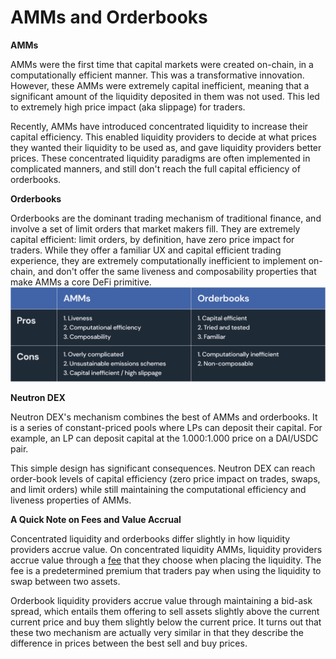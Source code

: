 # AMMs and Orderbooks

**AMMs**

AMMs were the first time that capital markets were created on-chain, in a computationally efficient manner. This was a transformative innovation. However, these AMMs were extremely capital inefficient, meaning that a significant amount of the liquidity deposited in them was not used. This led to extremely high price impact (aka slippage) for traders.

Recently, AMMs have introduced concentrated liquidity to increase their capital efficiency. This enabled liquidity providers to decide at what prices they wanted their liquidity to be used as, and gave liquidity providers better prices. These concentrated liquidity paradigms are often implemented in complicated manners, and still don't reach the full capital efficiency of orderbooks.



**Orderbooks**

Orderbooks are the dominant trading mechanism of traditional finance, and involve a set of limit orders that market makers fill. They are extremely capital efficient: limit orders, by definition, have zero price impact for traders. While they offer a familiar UX and capital efficient trading experience, they are extremely computationally inefficient to implement on-chain, and don't offer the same liveness and composability properties that make AMMs a core DeFi primitive.
![A summary of the pros and cons of AMMs and orderbooks ](/img/Dual_Chart_bg.png)

**Neutron DEX**

Neutron DEX's mechanism combines the best of AMMs and orderbooks. It is a series of constant-priced pools where LPs can deposit their capital. For example, an LP can deposit capital at the 1.000:1.000 price on a DAI/USDC pair.

This simple design has significant consequences. Neutron DEX can reach order-book levels of capital efficiency (zero price impact on trades, swaps, and limit orders) while still maintaining the computational efficiency and liveness properties of AMMs.



**A Quick Note on Fees and Value Accrual**

Concentrated liquidity and orderbooks differ slightly in how liquidity providers accrue value. On concentrated liquidity AMMs, liquidity providers accrue value through a [fee](docs/neutron/modules/dex/overview/concepts/fees.md) that they choose when placing the liquidity. The fee is a predetermined premium that traders pay when using the liquidity to swap between two assets.&#x20;

Orderbook liquidity providers accrue value through maintaining a bid-ask spread, which entails them offering to sell assets slightly above the current current price and buy them slightly below the current price. It turns out that these two mechanism are actually very similar in that they describe the difference in prices between the best sell and buy prices.

